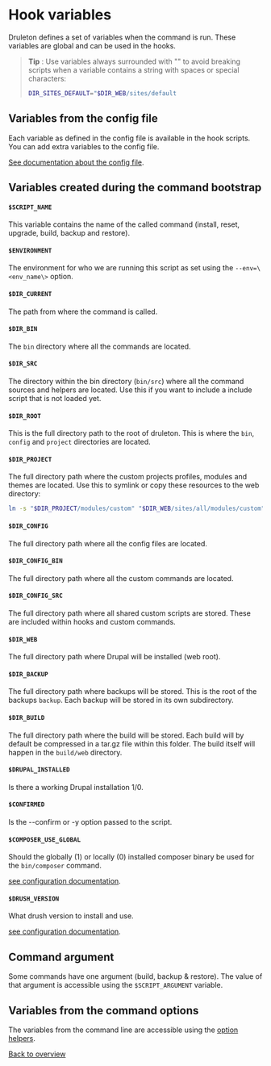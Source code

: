 # Hook variables
Druleton defines a set of variables when the command is run. These variables
are global and can be used in the hooks.

> **Tip** : Use variables always surrounded with "" to avoid breaking scripts
> when a variable contains a string with spaces or special characters:
> ```bash
> DIR_SITES_DEFAULT="$DIR_WEB/sites/default
> ```

## Variables from the config file
Each variable as defined in the config file is available in the hook scripts.
You can add extra variables to the config file.

[See documentation about the config file][link-config-config].


## Variables created during the command bootstrap

#### `$SCRIPT_NAME`
This variable contains the name of the called command (install, reset, upgrade,
build, backup and restore).

#### `$ENVIRONMENT`
The environment for who we are running this script as set using the
`--env=\<env_name\>` option.

#### `$DIR_CURRENT`
The path from where the command is called.

#### `$DIR_BIN`
The `bin` directory where all the commands are located.

#### `$DIR_SRC`
The directory within the bin directory (`bin/src`) where all the command sources
and helpers are located. Use this if you want to include a include script that
is not loaded yet.

#### `$DIR_ROOT`
This is the full directory path to the root of druleton. This is where the
`bin`, `config` and `project` directories are located.

#### `$DIR_PROJECT`
The full directory path where the custom projects profiles, modules and themes
are located. Use this to symlink or copy these resources to the web directory:

```bash
ln -s "$DIR_PROJECT/modules/custom" "$DIR_WEB/sites/all/modules/custom"
```

#### `$DIR_CONFIG`
The full directory path where all the config files are located.

#### `$DIR_CONFIG_BIN`
The full directory path where all the custom commands are located.

#### `$DIR_CONFIG_SRC`
The full directory path where all shared custom scripts are stored. These are
included within hooks and custom commands.

#### `$DIR_WEB`
The full directory path where Drupal will be installed (web root).

#### `$DIR_BACKUP`
The full directory path where backups will be stored. This is the root of the
backups `backup`. Each backup will be stored in its own subdirectory.

#### `$DIR_BUILD`
The full directory path where the build will be stored. Each build will by
default be compressed in a tar.gz file within this folder. The build itself
will happen in the `build/web` directory.

#### `$DRUPAL_INSTALLED`
Is there a working Drupal installation 1/0.

#### `$CONFIRMED`
Is the --confirm or -y option passed to the script.

#### `$COMPOSER_USE_GLOBAL`
Should the globally (1) or locally (0) installed composer binary be used for the
`bin/composer` command.

[see configuration documentation][link-config-config-composer].

#### `$DRUSH_VERSION`
What drush version to install and use.

[see configuration documentation][link-config-config-drush-version].



## Command argument
Some commands have one argument (build, backup & restore). The value of that
argument is accessible using the `$SCRIPT_ARGUMENT` variable.



## Variables from the command options
The variables from the command line are accessible using the
[option helpers][link-hooks-helpers].



[Back to overview][link-overview]



[link-config-config]: config-config.md
[link-config-config-composer]: config-config.md#composer
[link-config-config-drush-version]: config-config.md#drush-version
[link-hooks-helpers]: hooks-helpers.md

[link-overview]: README.md
